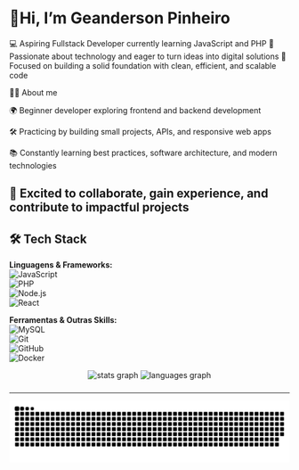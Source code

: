 # 👋Hi, I’m Geanderson Pinheiro

💻 Aspiring Fullstack Developer currently learning JavaScript and PHP
🚀 Passionate about technology and eager to turn ideas into digital solutions
🎯 Focused on building a solid foundation with clean, efficient, and scalable code

🧑‍💻 About me

🌍 Beginner developer exploring frontend and backend development

🛠 Practicing by building small projects, APIs, and responsive web apps

📚 Constantly learning best practices, software architecture, and modern technologies

🤝 Excited to collaborate, gain experience, and contribute to impactful projects
---

## 🛠️ Tech Stack
**Linguagens & Frameworks:**  
![JavaScript](https://img.shields.io/badge/-JavaScript-F7DF1E?style=for-the-badge&logo=javascript&logoColor=000)  
![PHP](https://img.shields.io/badge/-PHP-777BB4?style=for-the-badge&logo=php&logoColor=fff)  
![Node.js](https://img.shields.io/badge/-Node.js-339933?style=for-the-badge&logo=node.js&logoColor=fff)  
![React](https://img.shields.io/badge/-React-61DAFB?style=for-the-badge&logo=react&logoColor=000)  

**Ferramentas & Outras Skills:**  
![MySQL](https://img.shields.io/badge/-MySQL-4479A1?style=for-the-badge&logo=mysql&logoColor=fff)  
![Git](https://img.shields.io/badge/-Git-F05032?style=for-the-badge&logo=git&logoColor=fff)  
![GitHub](https://img.shields.io/badge/-GitHub-181717?style=for-the-badge&logo=github&logoColor=fff)  
![Docker](https://img.shields.io/badge/-Docker-2496ED?style=for-the-badge&logo=docker&logoColor=fff)  

  
<div align="center">
  <img src="https://github-readme-stats.vercel.app/api?username=GeandersonPinheiro01&hide_title=false&hide_rank=false&show_icons=true&include_all_commits=true&count_private=true&disable_animations=false&theme=dracula&locale=en&hide_border=false" height="150" alt="stats graph"  />
  <img src="https://github-readme-stats.vercel.app/api/top-langs?username=GeandersonPinheiro01&locale=en&hide_title=false&layout=compact&card_width=320&langs_count=5&theme=gruvbox&hide_border=false" height="150" alt="languages graph"  />
</div>

###


---
<picture align="center">
  <source media="(prefers-color-scheme: dark)" srcset="https://raw.githubusercontent.com/mari4souza/mari4souza/output/github-contribution-grid-snake-dark.svg">
  <source media="(prefers-color-scheme: light)" srcset="https://raw.githubusercontent.com/mari4souza/mari4souza/output/github-contribution-grid-snake-dark.svg">
  <img align="center" alt="github contribution grid snake animation" src="https://raw.githubusercontent.com/mari4souza/mari4souza/output/github-contribution-grid-snake.svg">
</picture>
